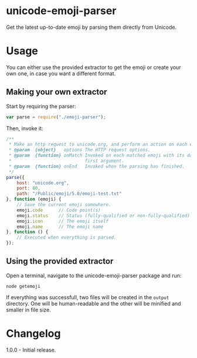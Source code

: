 # unicode-emoji-parser
Get the latest up-to-date emoji by parsing them directly from Unicode.

# Usage
You can either use the provided extractor to get the emoji or create your own one, in case you want a different format.

## Making your own extractor

Start by requiring the parser:

```js
var parse = require("./emoji-parser");
```

Then, invoke it:

```js
/**
 * Make an http request to unicode.org, and perform an action on each emoji.
 * @param  {object}   options The HTTP request options.
 * @param  {function} onMatch Invoked on each matched emoji with its data as the
 *                            first argument.
 * @param  {function} onEnd   Invoked when the parsing has finished.
 */
parse({
    host: "unicode.org",
    port: 80,
    path: "/Public/emoji/5.0/emoji-test.txt"
}, function (emoji) {
    // Save the current emoji somewhere.
    emoji.code      // Code point(s)
    emoji.status    // Status (fully-qualified or non-fully-qualified)
    emoji.icon      // The emoji itself
    emoji.name      // The emoji name
}, function () {
    // Executed when everything is parsed.
});
```

## Using the provided extractor

Open a terminal, navigate to the unicode-emoji-parser package and run:

```
node getemoji
```

If everything was successfull, two files will be created in the `output` directory. One will be human-readable and the other will be minified and smaller in file size.

# Changelog

1.0.0 - Initial release.